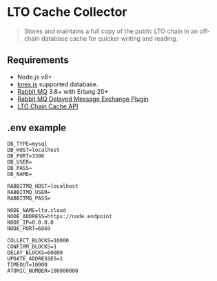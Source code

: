 # LTO Cache Collector
> Stores and maintains a full copy of the public LTO chain in an off-chain database cache for quicker writing and reading.

## Requirements
- Node.js v8+
- [knex.js]('https://knexjs.org) supported database.
- [Rabbit MQ](https://www.rabbitmq.com/) 3.6+ with Erlang 20+
- [Rabbit MQ Delayed Message Exchange Plugin](https://github.com/rabbitmq/rabbitmq-delayed-message-exchange)
- [LTO Chain Cache API](https://github.com/bbjansen/lto-cache-api)


## .env example
```
DB_TYPE=mysql
DB_HOST=localhost
DB_PORT=3306
DB_USER=
DB_PASS=
DB_NAME=

RABBITMQ_HOST=localhost
RABBITMQ_USER=
RABBITMQ_PASS=

NODE_NAME=lto.cloud
NODE_ADDRESS=https://node.endpoint
NODE_IP=0.0.0.0
NODE_PORT=6869

COLLECT_BLOCKS=10000
CONFIRM_BLOCKS=1
DELAY_BLOCKS=60000
UPDATE_ADDRESSES=1
TIMEOUT=10000
ATOMIC_NUMBER=100000000
```
